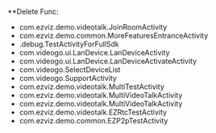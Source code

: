 

**Delete Func:
- com.ezviz.demo.videotalk.JoinRoomActivity
- com.ezviz.demo.common.MoreFeaturesEntranceActivity
- .debug.TestActivityForFullSdk
- com.videogo.ui.LanDevice.LanDeviceActivity
- com.videogo.ui.LanDevice.LanDeviceActivateActivity
- com.videogo.SelectDeviceList
- com.videogo.SupportActivity
- com.ezviz.demo.videotalk.MultiTestActivity
- com.ezviz.demo.videotalk.MultiVideoTalkActivity
- com.ezviz.demo.videotalk.MultiVideoTalkActivity
- com.ezviz.demo.videotalk.EZRtcTestActivity
- com.ezviz.demo.common.EZP2pTestActivity
